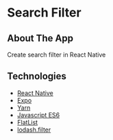 # Search Filter

## About The App

Create search filter in React Native

## Technologies

- [React Native]()
- [Expo]()
- [Yarn]()
- [Javascript ES6]()
- [FlatList]()
- [lodash.filter]()
